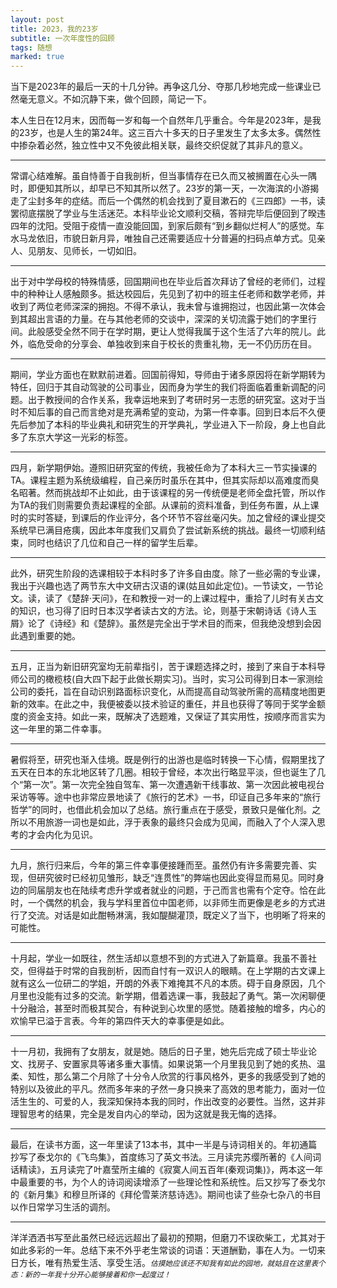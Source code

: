 ```yaml
---
layout: post
title: 2023，我的23岁
subtitle: 一次年度性的回顾
tags: 随想
marked: true
---
```


当下是2023年的最后一天的十几分钟。再争这几分、夺那几秒地完成一些课业已然毫无意义。不如沉静下来，做个回顾，简记一下。

本人生日在12月末，因而每一岁和每一个自然年几乎重合。今年是2023年，是我的23岁，也是人生的第24年。这三百六十多天的日子里发生了太多太多。偶然性中掺杂着必然，独立性中又不免彼此相关联，最终交织促就了其非凡的意义。

---

常谓心结难解。虽自恃善于自我剖析，但当事情存在已久而又被搁置在心头一隅时，即便知其所以，却早已不知其所以然了。23岁的第一天，一次海滨的小游揭走了尘封多年的症结。而后一个偶然的机会找到了夏目漱石的《三四郎》一书，读罢彻底摆脱了学业与生活迷茫。本科毕业论文顺利交稿，答辩完毕后便回到了暌违四年的沈阳。受阻于疫情一直没能回国，到家后颇有“到乡翻似烂柯人”的感觉。车水马龙依旧，市貌日新月异，唯独自己还需要适应十分普遍的扫码点单方式。见亲人、见朋友、见师长，一切如旧。

---

出于对中学母校的特殊情感，回国期间也在毕业后首次拜访了曾经的老师们，过程中的种种让人感触颇多。抵达校园后，先见到了初中的班主任老师和数学老师，并收到了两位老师深深的拥抱。不得不承认，我未曾与谁拥抱过，也因此第一次体会到其超出言语的力量。在与其他老师的交谈中，深深的关切流露于她们的字里行间。此般感受全然不同于在学时期，更让人觉得我属于这个生活了六年的院儿。此外，临危受命的分享会、单独收到来自于校长的贵重礼物，无一不仍历历在目。

---

期间，学业方面也在默默前进着。回国前得知，导师由于诸多原因将在新学期转为特任，回归于其自动驾驶的公司事业，因而身为学生的我们将面临着重新调配的问题。出于教授间的合作关系，我幸运地来到了考研时另一志愿的研究室。这对于当时不知后事的自己而言绝对是充满希望的变动，为第一件幸事。回到日本后不久便先后参加了本科的毕业典礼和研究生的开学典礼，学业进入下一阶段，身上也自此多了东京大学这一光彩的标签。

---

四月，新学期伊始。遵照旧研究室的传统，我被任命为了本科大三一节实操课的TA。课程主题为系统级编程，自己亲历时虽乐在其中，但其实际却以高难度而臭名昭著。然而挑战却不止如此，由于该课程的另一传统便是老师全盘托管，所以作为TA的我们则需要负责起课程的全部。从课前的资料准备，到任务布置，从上课时的实时答疑，到课后的作业评分，各个环节不容丝毫闪失。加之曾经的课业提交系统早已满目疮痍，因此本年度我们又肩负了尝试新系统的挑战。最终一切顺利结束，同时也结识了几位和自己一样的留学生后辈。

---

此外，研究生阶段的选课相较于本科时多了许多自由度。除了一些必需的专业课，我出于兴趣也选了两节东大中文研古汉语的课(姑且如此定位)。一节读文，一节论文。读，读了《楚辞·天问》，在和教授一对一的上课过程中，重拾了儿时有关古文的知识，也习得了旧时日本汉学者读古文的方法。论，则基于宋朝诗话《诗人玉屑》论了《诗经》和《楚辞》。虽然是完全出于学术目的而来，但我绝没想到会因此遇到重要的她。

---

五月，正当为新旧研究室均无前辈指引，苦于课题选择之时，接到了来自于本科导师公司的橄榄枝(自大四下起于此做长期实习)。当时，实习公司得到日本一家测绘公司的委托，旨在自动识别路面标识变化，从而提高自动驾驶所需的高精度地图更新的效率。在此之中，我便被委以技术验证的重任，并且也获得了等同于奖学金额度的资金支持。如此一来，既解决了选题难，又保证了其实用性，按顺序而言实为这一年里的第二件幸事。

---

暑假将至，研究也渐入佳境。既是例行的出游也是临时转换一下心情，假期里找了五天在日本的东北地区转了几圈。相较于曾经，本次出行略显平淡，但也诞生了几个“第一次”。第一次完全独自驾车、第一次遭遇新干线事故、第一次因此被电视台采访等等。途中也非常应景地读了《旅行的艺术》一书，印证自己多年来的“旅行哲学”的同时，也借此机会加以了总结。旅行重点在于感受，景致只是催化剂。之所以不用旅游一词也是如此，浮于表象的最终只会成为见闻，而融入了个人深入思考的才会内化为见识。

---

九月，旅行归来后，今年的第三件幸事便接踵而至。虽然仍有许多需要完善、实现，但研究彼时已经初见雏形，缺乏“连贯性”的弊端也因此变得显而易见。同时身边的同届朋友也在陆续考虑升学或者就业的问题，于己而言也需有个定夺。恰在此时，一个偶然的机会，我与学科里首位中国老师，以非师生而更像是老乡的方式进行了交流。对话是如此酣畅淋漓，我如醍醐灌顶，既定义了当下，也明晰了将来的可能性。

---

十月起，学业一如既往，然生活却以意想不到的方式进入了新篇章。我虽不善社交，但得益于时常的自我剖析，因而自忖有一双识人的眼睛。在上学期的古文课上就有这么一位研二的学姐，开朗的外表下难掩其不凡的本质。碍于自身原因，几个月里也没能有过多的交流。新学期，借着选课一事，我鼓起了勇气。第一次闲聊便十分融洽，甚至时而极其契合，有种说到心坎里的感觉。随着接触的增多，内心的欢愉早已溢于言表。今年的第四件天大的幸事便是如此。

---

十一月初，我拥有了女朋友，就是她。随后的日子里，她先后完成了硕士毕业论文、找房子、安置家具等诸多重大事情。如果说第一个月里我见到了她的炙热、温柔、知性，那么第二个月除了十分令人欣赏的行事风格外，更多的我感受到了她的特别以及彼此的平凡。然而多年来的孑然一身只换来了高效的思考能力，面对一位活生生的、可爱的人，我深知保持本我的同时，作出改变的必要性。当然，这并非理智思考的结果，完全是发自内心的举动，因为这就是我无悔的选择。

---

最后，在读书方面，这一年里读了13本书，其中一半是与诗词相关的。年初通篇抄写了泰戈尔的《飞鸟集》，首度练习了英文书法。三月读完苏缨所著的《人间词话精读》，五月读完了叶嘉莹所主编的《寂寞人间五百年(秦观词集)》，两本这一年中最重要的书，为个人的诗词阅读增添了一些理论性和系统性。后又抄写了泰戈尔的《新月集》和穆旦所译的《拜伦雪莱济慈诗选》。期间也读了些杂七杂八的书目以作日常学习生活的调剂。

---

洋洋洒洒书写至此虽然已经远远超出了最初的预期，但磨刀不误砍柴工，尤其对于如此多彩的一年。总结下来不外乎老生常谈的词语：天道酬勤，事在人为。一切来日方长，唯有热爱生活、享受生活。<small><em>估摸她应该还不知我有如此的园地，就姑且在这里表个态：新的一年我十分开心能够接着和你一起度过！</em></small>
